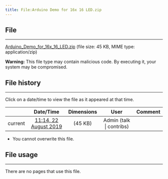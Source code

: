 ```yaml
---
title: File:Arduino Demo for 16x 16 LED.zip
---
```


## File
--------

[Arduino_Demo_for_16x_16_LED.zip](https://wiki.elecrow.com/images/0/0f/Arduino_Demo_for_16x_16_LED.zip) (file size: 45 KB, MIME type: application/zip)

**Warning:** This file type may contain malicious code. By executing it, your system may be compromised.

## File history
--------

Click on a date/time to view the file as it appeared at that time.

|         |                          Date/Time                           | Dimensions  |                             User                             | Comment |
| :-----: | :----------------------------------------------------------: | :---------: | :----------------------------------------------------------: | :-----: |
| current | [11:14, 22 August 2019](https://wiki.elecrow.com/images/0/0f/Arduino_Demo_for_16x_16_LED.zip) | (45 KB) | Admin (talk \| contribs) |         |

- You cannot overwrite this file.

## File usage
--------

There are no pages that use this file.